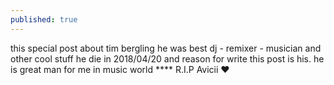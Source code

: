 ```yaml
---
published: true
---
```

this special post about tim bergling he was best dj - remixer - musician and other cool stuff
he die in 2018/04/20 and reason for write this post is his. he is great man for me in music world 
**** R.I.P Avicii ❤
